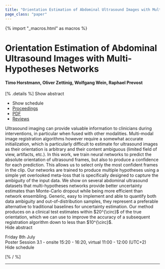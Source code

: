 ```yaml
---
title: "Orientation Estimation of Abdominal Ultrasound Images with Multi-Hypotheses Networks"
page_class: "paper"
---
```


{% import "_macros.html" as macros %}

# Orientation Estimation of Abdominal Ultrasound Images with Multi-Hypotheses Networks

#### Timo Horstmann, Oliver Zettinig, Wolfgang Wein, Raphael Prevost

[% .details %]
<a class="toggle_visibility" data-selector=".abstract" data-level="3">Show abstract</a>
- <a class="toggle_visibility" data-selector=".schedule" data-level="3">Show schedule</a>
- <a href="">Proceedings</a>
- <a href="https://openreview.net/pdf?id=1gsauv2B7Ar">PDF</a>
- <a href="https://openreview.net/forum?id=1gsauv2B7Ar">Reviews</a>

<p>
    <span class="abstract">
        Ultrasound imaging can provide valuable information to clinicians during interventions, in particular when fused with other modalities. Multi-modal image registration algorithms however require a somewhat accurate initialization, which is particularly difficult to estimate for ultrasound images as their orientation is arbitrary and their content ambiguous (limited field of view, artifacts, etc.). In this work, we train neural networks to predict the absolute orientation of ultrasound frames, but also to produce a confidence for each prediction. This allows us to select only the most confident frames in the clip. Our networks are trained to produce multiple hypotheses using a simple yet overlooked meta-loss that is specifically designed to capture the ambiguity of the input data.  We show on several abdominal ultrasound datasets that multi-hypotheses networks provide better uncertainty estimates than Monte-Carlo dropout while being more efficient than network ensembling. Generic, easy to implement and able to quantify both data ambiguity and out-of-distribution samples, they represent a preferable alternative to traditional baselines for uncertainty estimation. Our method produces on a clinical test estimates within $20^{\circ}$ of the true orientation, which we can use to improve the accuracy of a subsequent registration algorithm down to less than $10^{\circ}$.
        <br>
        <span class="actions"><a class="toggle_visibility" data-level="2">Hide abstract</a></span>
    </span>
</p>

<p>
    <span class="schedule">
        Friday 8th July<br>Poster Session 3.1 - onsite 15:20 - 16:20, virtual 11:00 - 12:00 (UTC+2)
        <br>
        <span class="actions"><a class="toggle_visibility" data-level="2">Hide schedule</a></span>
    </span>
</p>

[% / %]


---
<!-- { macros.presentation('', '', 720, 450) } -->
